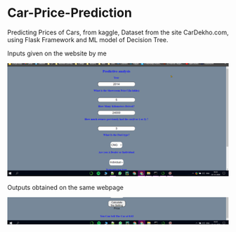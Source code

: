 # Car-Price-Prediction
Predicting Prices of Cars, from kaggle, Dataset from the site CarDekho.com,  using Flask Framework and ML model of Decision Tree.


Inputs given on the website by me

![alt text](https://github.com/anshulsingh8101/Car-Price-Prediction/blob/main/chrome_8w0G4dTWUQ.png)


Outputs obtained on the same webpage

![alt text](https://github.com/anshulsingh8101/Car-Price-Prediction/blob/main/dddd.png)
